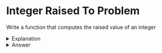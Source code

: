 # Integer Raised To Problem
Write a function that computes the raised value of an integer


<details>
<summary>Explanation</summary>
<br>
</details>


<details>
<summary>Answer</summary>
<br>

``` c
int raise(int x, int raise){
	int i, res;
	res = 1;
	for(i = 0; i < raise; i++){
		res *= x;
	}
	return res;
}
```

</details>
